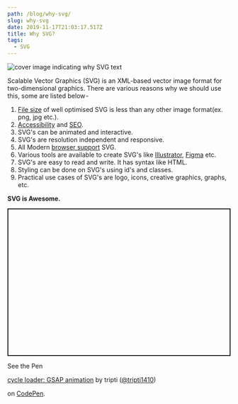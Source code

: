 ```yaml
---
path: /blog/why-svg/
slug: why-svg
date: 2019-11-17T21:03:17.517Z
title: Why SVG?
tags:
  - SVG
---
```


![cover image indicating why SVG text](/assets/still-jpg-1000x420-.jpg)

Scalable Vector Graphics (SVG) is an XML-based vector image format for two-dimensional graphics. There are various reasons why we should use this, some are listed below -

1. [File size](https://www.sitepoint.com/gif-png-jpg-which-one-to-use/) of well optimised SVG is less than any other image format(ex. png, jpg etc.).
2. [Accessibility](https://simplyaccessible.com/article/7-solutions-svgs/) and [SEO](https://css-tricks.com/accessible-svgs/).
3. SVG's can be animated and interactive.
4. SVG's are resolution independent and responsive.
5. All Modern [browser support](https://caniuse.com/#search=svg) SVG.
6. Various tools are available to create SVG's like [Illustrator](https://www.adobe.com/in/products/illustrator/free-trial-download.html), [Figma](https://www.figma.com/) etc.
7. SVG's are easy to read and write. It has syntax like HTML.
8. Styling can be done on SVG's using id's and classes.
9. Practical use cases of SVG's are logo, icons, creative graphics, graphs, etc.

**SVG is Awesome.**

<p class="codepen" data-height="333" data-theme-id="default" data-default-tab="html,result" data-user="tripti1410" data-slug-hash="dBLEar" style="height: 333px; box-sizing: border-box; display: flex; align-items: center; justify-content: center; border: 2px solid; margin: 1em 0; padding: 1em;" data-pen-title="cycle loader: GSAP animation">

<span>See the Pen <a href="https://codepen.io/tripti1410/pen/dBLEar">

cycle loader: GSAP animation</a> by tripti (<a href="https://codepen.io/tripti1410">@tripti1410</a>)

on <a href="https://codepen.io">CodePen</a>.</span>

</p>

<script async src="https://static.codepen.io/assets/embed/ei.js"></script>
